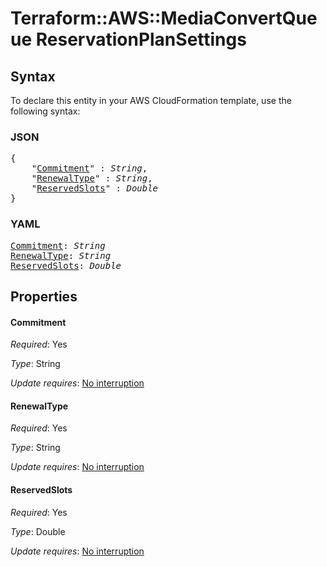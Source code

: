 # Terraform::AWS::MediaConvertQueue ReservationPlanSettings

## Syntax

To declare this entity in your AWS CloudFormation template, use the following syntax:

### JSON

<pre>
{
    "<a href="#commitment" title="Commitment">Commitment</a>" : <i>String</i>,
    "<a href="#renewaltype" title="RenewalType">RenewalType</a>" : <i>String</i>,
    "<a href="#reservedslots" title="ReservedSlots">ReservedSlots</a>" : <i>Double</i>
}
</pre>

### YAML

<pre>
<a href="#commitment" title="Commitment">Commitment</a>: <i>String</i>
<a href="#renewaltype" title="RenewalType">RenewalType</a>: <i>String</i>
<a href="#reservedslots" title="ReservedSlots">ReservedSlots</a>: <i>Double</i>
</pre>

## Properties

#### Commitment

_Required_: Yes

_Type_: String

_Update requires_: [No interruption](https://docs.aws.amazon.com/AWSCloudFormation/latest/UserGuide/using-cfn-updating-stacks-update-behaviors.html#update-no-interrupt)

#### RenewalType

_Required_: Yes

_Type_: String

_Update requires_: [No interruption](https://docs.aws.amazon.com/AWSCloudFormation/latest/UserGuide/using-cfn-updating-stacks-update-behaviors.html#update-no-interrupt)

#### ReservedSlots

_Required_: Yes

_Type_: Double

_Update requires_: [No interruption](https://docs.aws.amazon.com/AWSCloudFormation/latest/UserGuide/using-cfn-updating-stacks-update-behaviors.html#update-no-interrupt)

